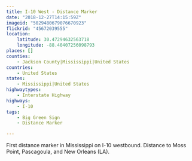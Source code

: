 ```yaml
---
title: I-10 West - Distance Marker
date: "2018-12-27T14:15:59Z"
imageid: "5029480679076670923"
flickrid: "45672039555"
location:
    latitude: 30.47294632563718
    longitude: -88.40407256098793
places: []
counties:
    - Jackson County|Mississippi|United States
countries:
    - United States
states:
    - Mississippi|United States
highwaytypes:
    - Interstate Highway
highways:
    - I-10
tags:
    - Big Green Sign
    - Distance Marker

---
```

First distance marker in Mississippi on I-10 westbound.  Distance to Moss Point, Pascagoula, and New Orleans (LA).
